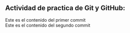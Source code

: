 ## Actividad de practica de Git y GitHub:
Este es el contenido del primer commit <br/>
Este es el contenido del segundo commit